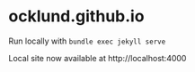 # ocklund.github.io

Run locally with `bundle exec jekyll serve`

Local site now available at http://localhost:4000
